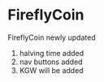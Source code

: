 # FireflyCoin
FireflyCoin newly updated
1. halving time added
2. nav buttons added
3. KGW will be added
